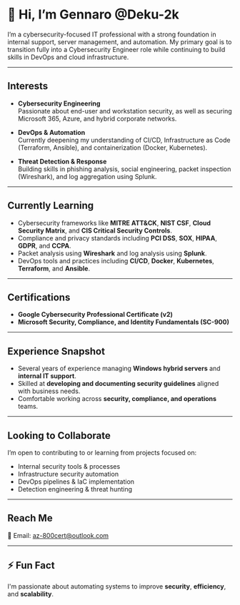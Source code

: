 # 👋 Hi, I’m Gennaro @Deku-2k

I’m a cybersecurity-focused IT professional with a strong foundation in internal support, server management, and automation. My primary goal is to transition fully into a Cybersecurity Engineer role while continuing to build skills in DevOps and cloud infrastructure.

---

## Interests

- **Cybersecurity Engineering**  
  Passionate about end-user and workstation security, as well as securing Microsoft 365, Azure, and hybrid corporate networks.

- **DevOps & Automation**  
  Currently deepening my understanding of CI/CD, Infrastructure as Code (Terraform, Ansible), and containerization (Docker, Kubernetes).

- **Threat Detection & Response**  
  Building skills in phishing analysis, social engineering, packet inspection (Wireshark), and log aggregation using Splunk.

---

## Currently Learning

- Cybersecurity frameworks like **MITRE ATT&CK**, **NIST CSF**, **Cloud Security Matrix**, and **CIS Critical Security Controls**.
- Compliance and privacy standards including **PCI DSS**, **SOX**, **HIPAA**, **GDPR**, and **CCPA**.
- Packet analysis using **Wireshark** and log analysis using **Splunk**.
- DevOps tools and practices including **CI/CD**, **Docker**, **Kubernetes**, **Terraform**, and **Ansible**.

---

## Certifications

- **Google Cybersecurity Professional Certificate (v2)**
- **Microsoft Security, Compliance, and Identity Fundamentals (SC-900)**

---

## Experience Snapshot

- Several years of experience managing **Windows hybrid servers** and **internal IT support**.
- Skilled at **developing and documenting security guidelines** aligned with business needs.
- Comfortable working across **security, compliance, and operations** teams.

---

## Looking to Collaborate

I’m open to contributing to or learning from projects focused on:

- Internal security tools & processes  
- Infrastructure security automation  
- DevOps pipelines & IaC implementation  
- Detection engineering & threat hunting

---

## Reach Me

📧 Email: [az-800cert@outlook.com](mailto:az-800cert@outlook.com)

---

## ⚡ Fun Fact

I'm passionate about automating systems to improve **security**, **efficiency**, and **scalability**.

<!---
Deku-2k/Deku-2k is a ✨ special ✨ repository because its `README.md` (this file) appears on your GitHub profile.
You can click the Preview link to take a look at your changes.
--->
